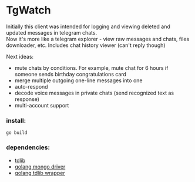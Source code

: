 # TgWatch

Initially this client was intended for logging and viewing deleted and updated messages in telegram chats.   
Now it's more like a telegram explorer - view raw messages and chats, files downloader, etc.
Includes chat history viewer (can't reply though)

Next ideas: 
* mute chats by conditions. For example, mute chat for 6 hours if someone sends birthday congratulations card
* merge multiple outgoing one-line messages into one
* auto-respond
* decode voice messages in private chats (send recognized text as response)
* multi-account support


### install:
`go build`
### dependencies:
* [tdlib](https://tdlib.github.io/td/build.html?language=Go)
* [golang mongo driver](https://pkg.go.dev/go.mongodb.org/mongo-driver)
* [golang tdlib wrapper](https://github.com/zelenin/go-tdlib)

